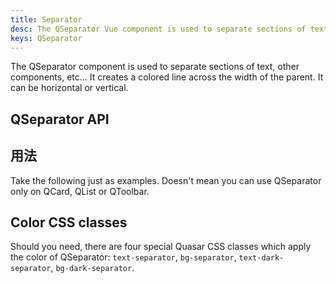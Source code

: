 ```yaml
---
title: Separator
desc: The QSeparator Vue component is used to separate sections of text or other components or elements. It creates a colored line across the width of the parent. It can be horizontal or vertical.
keys: QSeparator
---
```


The QSeparator component is used to separate sections of text, other components, etc... It creates a colored line across the width of the parent. It can be horizontal or vertical.

## QSeparator API

<doc-api file="QSeparator" />

## 用法
Take the following just as examples. Doesn't mean you can use QSeparator only on QCard, QList or QToolbar.

<doc-example title="Horizontal" file="QSeparator/Horizontal" />

<doc-example title="Horizontal with inset" file="QSeparator/HorizontalWithInset" />

<doc-example title="Vertical" file="QSeparator/Vertical" />

<doc-example title="Custom colored" file="QSeparator/Colored" />

## Color CSS classes
Should you need, there are four special Quasar CSS classes which apply the color of QSeparator: `text-separator`, `bg-separator`, `text-dark-separator`, `bg-dark-separator`.
